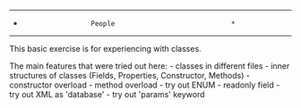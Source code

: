 
***********************************************************
*                      People                             *
***********************************************************

This basic exercise is for experiencing with classes.

The main features that were tried out here:
	- classes in different files
        - inner structures of classes (Fields, Properties, Constructor, Methods)
        - constructor overload
        - method overload
        - try out ENUM 
        - readonly field
        - try out XML as 'database'
       	- try out 'params' keyword

